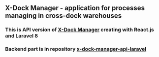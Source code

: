 ## X-Dock Manager - application for processes managing in cross-dock warehouses

### This is API version of [X-Dock Manager](https://github.com/RKEndToEnd/x-dock-manager) creating with React.js and Laravel 8

### Backend part is in repository [x-dock-manager-api-laravel](https://github.com/RKEndToEnd/x-dock-manager-api-laravel)
